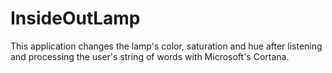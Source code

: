 # InsideOutLamp
This application changes the lamp's color, saturation and hue after listening and processing the user's string of words with Microsoft's Cortana.
